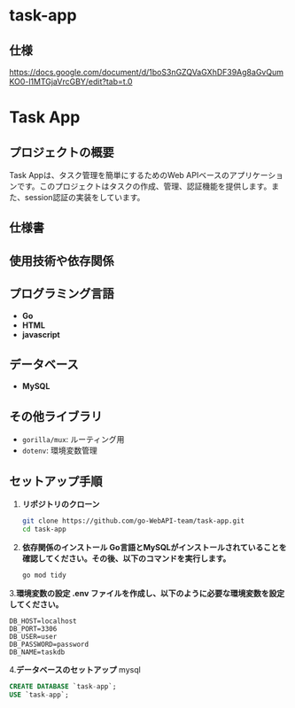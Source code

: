 # task-app
## 仕様
https://docs.google.com/document/d/1boS3nGZQVaGXhDF39Ag8aGvQumKO0-l1MTGjaVrcGBY/edit?tab=t.0
# Task App

## プロジェクトの概要
Task Appは、タスク管理を簡単にするためのWeb APIベースのアプリケーションです。このプロジェクトはタスクの作成、管理、認証機能を提供します。また、session認証の実装をしています。




## 仕様書

## 使用技術や依存関係

## プログラミング言語
- **Go**
- **HTML**
- **javascript**

## データベース
- **MySQL**

## その他ライブラリ
- `gorilla/mux`: ルーティング用
- `dotenv`: 環境変数管理

## セットアップ手順
1. **リポジトリのクローン**
   ```bash
   git clone https://github.com/go-WebAPI-team/task-app.git
   cd task-app
   ```
2. **依存関係のインストール Go言語とMySQLがインストールされていることを確認してください。その後、以下のコマンドを実行します。**

    ```bash
    go mod tidy
    ```
3.**環境変数の設定 .env ファイルを作成し、以下のように必要な環境変数を設定してください。**
```.env
DB_HOST=localhost
DB_PORT=3306
DB_USER=user
DB_PASSWORD=password
DB_NAME=taskdb
```

4.**データベースのセットアップ**
mysql
```sql
CREATE DATABASE `task-app`;
USE `task-app`;
```
